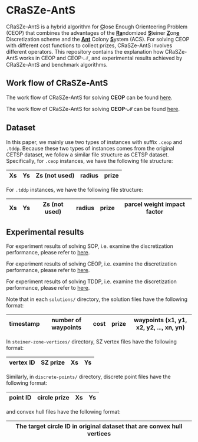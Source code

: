 # CRaSZe-AntS
CRaSZe-AntS is a hybrid algorithm for <ins>**C**</ins>lose Enough Orienteering Problem (CEOP) that combines the advantages of the <ins>**Ra**</ins>ndomized <ins>**S**</ins>teiner <ins>**Z**</ins>on<ins>**e**</ins> Discretization scheme and the <ins>**Ant**</ins> Colony <ins>**S**</ins>ystem (ACS). For solving CEOP with different cost functions to collect prizes, CRaSZe-AntS involves different operators. This repository contains the explanation how CRaSZe-AntS works in CEOP and CEOP-$\mathcal{N}$, and experimental results achieved by CRaSZe-AntS and benchmark algorithms. 

## Work flow of CRaSZe-AntS
The work flow of CRaSZe-AntS for solving **CEOP** can be found [here](figures/CEOP.pdf).

The work flow of CRaSZe-AntS for solving **CEOP-$\mathcal{N}$** can be found [here](figures/CEOPN.pdf).

## Dataset
In this paper, we mainly use two types of instances with suffix `.ceop` and `.tddp`. Because these two types of instances comes from the original CETSP dataset, we follow a similar file structure as CETSP dataset. Specifically, for `.ceop` instances, we have the following file structure:

| Xs | Ys | Zs (not used) | radius | prize |
|----|----|---------------|--------|-------|

For `.tddp` instances, we have the following file structure:

| Xs | Ys | Zs (not used) | radius | prize | parcel weight impact factor |
|----|----|---------------|--------|-----------------------------|-------|

## Experimental results
For experiment results of solving SOP, i.e. examine the discretization performance, please refer to [here](results/SOP).

For experiment results of solving CEOP, i.e. examine the discretization performance, please refer to [here](results/CEOP).

For experiment results of solving TDDP, i.e. examine the discretization performance, please refer to [here](results/TDDP).

Note that in each `solutions/` directory, the solution files have the following format:

| timestamp | number of waypoints | cost | prize | waypoints (x1, y1, x2, y2, ..., xn, yn) |
|---|---|---|---|-----------------------------------------|

In `steiner-zone-vertices/` directory, SZ vertex files have the following format:

| vertex ID | SZ prize | Xs | Ys |
|-----------|----------|----|----|

Similarly, in `discrete-points/` directory, discrete point files have the following format:

| point ID | circle prize | Xs | Ys |
|----------|--------------|----|----|

and convex hull files have the following format:

| The target circle ID in original dataset that are convex hull vertices |
|------------------------------------------------------------------------|